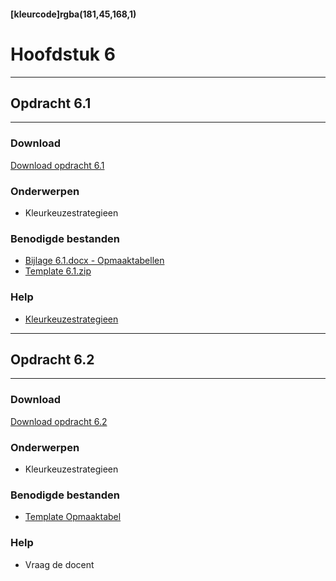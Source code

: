 #### [kleurcode]rgba(181,45,168,1)

# Hoofdstuk 6

---
## Opdracht 6.1
---

### Download
<a href="https://elo.kw1c.nl/CMS/Studie/811%20ICT-Academie/811%20VakkenInhoud/%5BB.33%20USA%5D%20Usability/25187%20%C2%A0%20Applicatie-%20en%20mediaontwikkelaar/Periode%2001/Productie/02.%20Opdrachten/Hoofdstuk%206/Opdracht%206.1.pdf" target="_blank">Download opdracht 6.1</a>

### Onderwerpen
*   Kleurkeuzestrategieen

### Benodigde bestanden
*	<a href="https://elo.kw1c.nl/CMS/Studie/811%20ICT-Academie/811%20VakkenInhoud/%5BB.33%20USA%5D%20Usability/25187%20%C2%A0%20Applicatie-%20en%20mediaontwikkelaar/Periode%2001/Productie/02.%20Opdrachten/Hoofdstuk%206/Bijlage%206.1.docx" target="_blank">Bijlage 6.1.docx - Opmaaktabellen</a>
*	<a href="https://elo.kw1c.nl/CMS/Studie/811%20ICT-Academie/811%20VakkenInhoud/%5BB.33%20USA%5D%20Usability/25187%20%C2%A0%20Applicatie-%20en%20mediaontwikkelaar/Periode%2001/Productie/02.%20Opdrachten/Hoofdstuk%206/Template%206.1.zip" target="_blank">Template 6.1.zip</a>


### Help
*	<a href="http://www.shareforce.eu/nl/blog/een-optimaal-kleurenschema-met-het-kleurenwiel" target="_blank">Kleurkeuzestrategieen</a>

---
## Opdracht 6.2
---

### Download
<a href="" target="_blank">Download opdracht 6.2</a>

### Onderwerpen
*   Kleurkeuzestrategieen

### Benodigde bestanden
*	<a href="" target="_blank">Template Opmaaktabel</a>

### Help
*	Vraag de docent